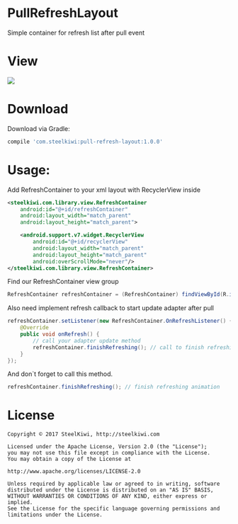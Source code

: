 # PullRefreshLayout

Simple container for refresh list after pull event

# View

![](https://media.giphy.com/media/xUPGcGbdhxMrwY0Qnu/giphy.gif)

# Download

Download via Gradle:

```gradle
compile 'com.steelkiwi:pull-refresh-layout:1.0.0'
```

# Usage:

Add RefreshContainer to your xml layout with RecyclerView inside

```xml
<steelkiwi.com.library.view.RefreshContainer
    android:id="@+id/refreshContainer"
    android:layout_width="match_parent"
    android:layout_height="match_parent">

    <android.support.v7.widget.RecyclerView
        android:id="@+id/recyclerView"
        android:layout_width="match_parent"
        android:layout_height="match_parent"
        android:overScrollMode="never"/>
</steelkiwi.com.library.view.RefreshContainer>
```

Find our RefreshContainer view group

```java
RefreshContainer refreshContainer = (RefreshContainer) findViewById(R.id.refreshContainer);
```

Also need implement refresh callback to start update adapter after pull

```java
refreshContainer.setListener(new RefreshContainer.OnRefreshListener() {
    @Override
    public void onRefresh() {
        // call your adapter update method
        refreshContainer.finishRefreshing(); // call to finish refreshing
    }
});
```

And don`t forget to call this method.

```java
refreshContainer.finishRefreshing(); // finish refreshing animation
```

# License

```
Copyright © 2017 SteelKiwi, http://steelkiwi.com

Licensed under the Apache License, Version 2.0 (the "License");
you may not use this file except in compliance with the License.
You may obtain a copy of the License at

http://www.apache.org/licenses/LICENSE-2.0

Unless required by applicable law or agreed to in writing, software
distributed under the License is distributed on an "AS IS" BASIS,
WITHOUT WARRANTIES OR CONDITIONS OF ANY KIND, either express or implied.
See the License for the specific language governing permissions and
limitations under the License.
```
